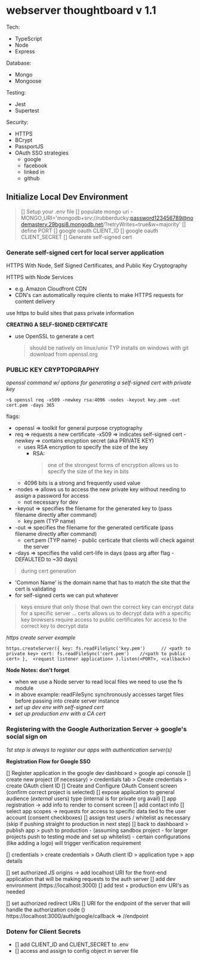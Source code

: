 # webserver thoughtboard v 1.1
<under development>

Tech:
- TypeScript
- Node
- Express

Database:
- Mongo
- Mongoose

Testing:
- Jest
- Supertest

Security: 
- HTTPS
- BCrypt
- PassportJS
- OAuth SSO strategies
  - google
  - facebook
  - linked in
  - github




## Initialize Local Dev Environment
> [] Setup your .env file
     [] populate mongo uri - MONGO_URI='mongodb+srv://rubberducky:password123456789@nodemastery.29bgsi8.mongodb.net/?retryWrites=true&w=majority'
     [] define PORT
     [] google oauth CLIENT_ID
     [] google oauth CLIENT_SECRET
> [] Generate self-signed cert

###  Generate self-signed cert for local server application
HTTPS With Node, Self Signed Certificates, and Public Key Cryptography


HTTPS with Node Services
- e.g. Amazon Cloudfront CDN
- CDN's can automatically require clients to make HTTPS requests for content delivery

use https to build sites that pass private information

**CREATING A SELF-SIGNED CERTIFCATE**
- use OpenSSL to generate a cert
  > should be natively on linux/unix
  > TYP installs on windows with git
  > download from openssl.org 


### PUBLIC KEY CRYPTOPGRAPHY
*openssl command w/ options for generating a self-signed cert with private key*

```
~$ openssl req -x509 -newkey rsa:4096 -nodes -keyout key.pem -out cert.pem -days 365
```

flags:
* openssl => toolkit for general purpose cryptography 
* req => requests a new certificate
  -x509 => indicates self-signed cert
  -newkey => contains encyption secret (aka PRIVATE KEY)
    - uses RSA encryption to specify the size of the key
      - RSA: 
        > one of the strongest forms of encryption
        > allows us to specify the size of the key in bits
    - 4096 bits is a strong and frequently used value
* -nodes => allows us to access the new private key without needing to assign a password for access
  - not necessary for dev
* -keyout => specifies the filename for the generated key to (pass filename directly after command)
  - key.pem (TYP name)
* -out => specifies the filename for the generated certificate (pass filename directly after command)
  - cert.pem (TYP name) - public certicate that clients will check against the server
* -days => specifies the valid cert-life in days (pass arg after flag - DEFAULTED to ~30 days)

> during cert generation
  - 'Common Name' is the domain name that has to match the site that the cert is validating
  - for self-signed certs we can put whatever

> keys ensure that only those that own the correct key can encrypt data for a specific server
... certs allows us to decrypt data with a specific key
> browsers require access to public certificates for access to the correct key to decrypt data



*https create server example*

`
https.createServer({
  key: fs.readFileSync('key.pem')      // <path to private key>
  cert: fs.readFileSync('cert.pem')    //<path to public cert>
}, 
  <request listener application>
).listen(<PORT>, <callback>)
`



**Node Notes: don't forget** 
- when we use a Node server to read local files we need to use the fs module
- in above example: readFileSync synchronously accesses target files before passing into create server instance
- *set up dev env with self-signed cert*
- *set up production env with a CA cert*





### Registering with the Google Authorization Server -> google's social sign on

*1st step is always to register our apps with authentication server(s)*

**Registration Flow for Google SSO**

[] Register application in the google dev dashboard > google api console
  [] create new project (if necessary) > credentials tab > Create credentials > create OAuth client ID
    [] Create and Configure OAuth Consent screen (confirm correct project is selected)
      [] expose application to general audience (*external* users) type (internal is for private org avail)
      [] app registration -> add info to render to consent screen
      [] add contact info
      [] select app scopes -> requests for access to specific data tied to the user account (consent checkboxes)
      [] assign test users / whitelist as necessary (skip if pushing straight to production in next step)
      [] back to dashboard > publish app > push to production 
          - (assuming sandbox project - for larger projects push to testing mode and set up whitelist)
          - certain configurations (like adding a logo) will trigger verification requirement

[] credentials > create credentials > OAuth client ID >  application type > app details

[] set authorized JS origins -> add localhost URI for the front-end application that will be making requests to the auth server
      [] add dev environment (https://localhost:3000)
      [] add test + production env URI's as needed

[] set authorized redirect URIs
      [] URI for the endpoint of the server that will handle the authorization code ()
         https://localhost:3000/auth/google/callback => <authendpoint>/<authserver>/endpoint



### Dotenv for Client Secrets
- [] add CLIENT_ID and CLIENT_SECRET to .env
- [] access and assign to config object in server file




